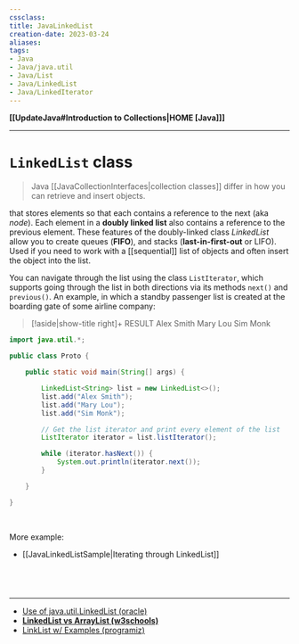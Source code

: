 ```yaml
---
cssclass:
title: JavaLinkedList
creation-date: 2023-03-24
aliases:
tags:
- Java
- Java/java.util
- Java/List
- Java/LinkedList
- Java/LinkedIterator
---
```

**[[UpdateJava#Introduction to Collections|HOME [Java]]]**

---
# `LinkedList` class
> Java [[JavaCollectionInterfaces|collection classes]] differ in how you can retrieve and insert objects.

that stores elements so that each contains a reference to the next (aka *node*). Each element in a **doubly linked list** also contains a reference to the previous element. These features of the doubly-linked class *LinkedList* allow you to create queues (**FIFO**), and stacks (**last-in-first-out** or LIFO). Used if you need to work with a [[sequential]] list of objects and often insert the object into the list.

You can navigate through the list using the class `ListIterator`, which supports going through the list in both directions via its methods `next()` and `previous()`. An example, in which a standby passenger list is created at the boarding gate of some airline company:
>[!aside|show-title right]+ RESULT
> Alex Smith
> Mary Lou
> Sim Monk

```java
import java.util.*;

public class Proto {

    public static void main(String[] args) {

        LinkedList<String> list = new LinkedList<>();
        list.add("Alex Smith");
        list.add("Mary Lou");
        list.add("Sim Monk");

        // Get the list iterator and print every element of the list
        ListIterator iterator = list.listIterator();

        while (iterator.hasNext()) {
            System.out.println(iterator.next());
        }

    }

}
```

<br>

More example:
- [[JavaLinkedListSample|Iterating through LinkedList]]

<br>

# 
---
- [Use of java.util.LinkedList (oracle)](https://docs.oracle.com/javase/7/docs/api/java/util/LinkedList.html)
- **[LinkedList vs ArrayList (w3schools)](https://www.w3schools.com/java/java_linkedlist.asp)**
- [LinkList w/ Examples (programiz)](https://www.programiz.com/java-programming/linkedlist)